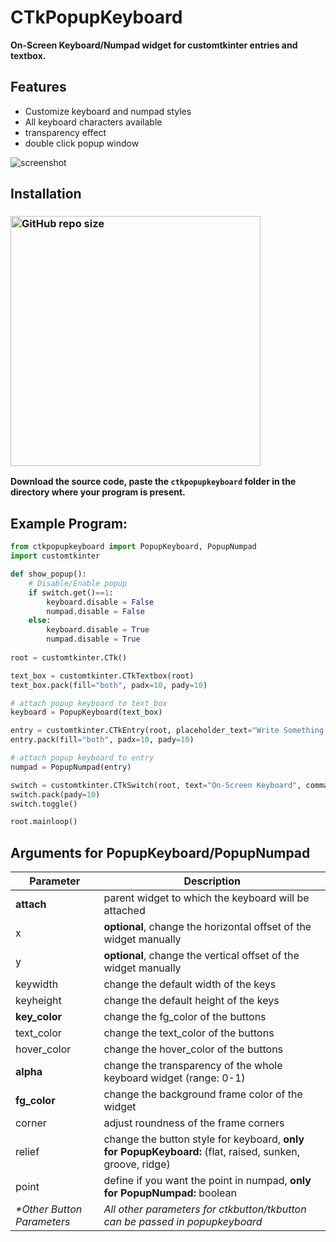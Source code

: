 # CTkPopupKeyboard
**On-Screen Keyboard/Numpad widget for customtkinter entries and textbox.**

## Features
- Customize keyboard and numpad styles 
- All keyboard characters available
- transparency effect
- double click popup window

![screenshot](https://user-images.githubusercontent.com/89206401/236622957-5e140b42-eeaa-41de-aeb3-a6d95d3023b1.png)

## Installation
### [<img alt="GitHub repo size" src="https://img.shields.io/github/repo-size/Akascape/CTkPopupKeyboard?&color=white&label=Download%20Source%20Code&logo=Python&logoColor=yellow&style=for-the-badge"  width="400">](https://github.com/Akascape/CTkPopupKeyboard/archive/refs/heads/main.zip)

**Download the source code, paste the `ctkpopupkeyboard` folder in the directory where your program is present.**

## Example Program:
```python
from ctkpopupkeyboard import PopupKeyboard, PopupNumpad
import customtkinter

def show_popup():
    # Disable/Enable popup
    if switch.get()==1:
        keyboard.disable = False
        numpad.disable = False
    else:
        keyboard.disable = True
        numpad.disable = True
        
root = customtkinter.CTk()

text_box = customtkinter.CTkTextbox(root)
text_box.pack(fill="both", padx=10, pady=10)

# attach popup keyboard to text_box
keyboard = PopupKeyboard(text_box)

entry = customtkinter.CTkEntry(root, placeholder_text="Write Something...")
entry.pack(fill="both", padx=10, pady=10)

# attach popup keyboard to entry
numpad = PopupNumpad(entry)

switch = customtkinter.CTkSwitch(root, text="On-Screen Keyboard", command=show_popup)
switch.pack(pady=10)
switch.toggle()

root.mainloop()
```

## Arguments for PopupKeyboard/PopupNumpad
| Parameter | Description |
|-----------| ------------|
| **attach** | parent widget to which the keyboard will be attached  |
| x | **optional**, change the horizontal offset of the widget manually  |
| y | **optional**, change the vertical offset of the widget manually |
| keywidth | change the default width of the keys |
| keyheight | change the default height of the keys |
| **key_color** | change the fg_color of the buttons |
| text_color | change the text_color of the buttons |
| hover_color | change the hover_color of the buttons |
| **alpha** | change the transparency of the whole keyboard widget (range: 0-1) |
| **fg_color** | change the background frame color of the widget |
| corner | adjust roundness of the frame corners |
| relief | change the button style for keyboard, **only for PopupKeyboard:** (flat, raised, sunken, groove, ridge) |
| point | define if you want the point in numpad, **only for PopupNumpad:** boolean |
| _*Other Button Parameters_ | _All other parameters for ctkbutton/tkbutton can be passed in popupkeyboard_ |
